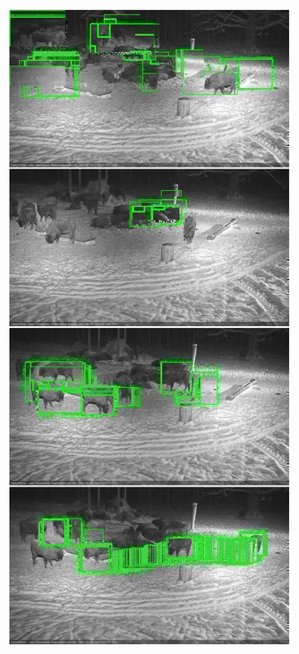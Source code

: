 ![20210118-175656-180659](in2/20210118/20210118-175656-180659_0_.jpg)
![20210118-180705-181708](in2/20210118/20210118-180705-181708_0_.jpg)
![20210118-181715-182718](in2/20210118/20210118-181715-182718_0_.jpg)
![20210118-182724-183728](in2/20210118/20210118-182724-183728_0_.jpg)
